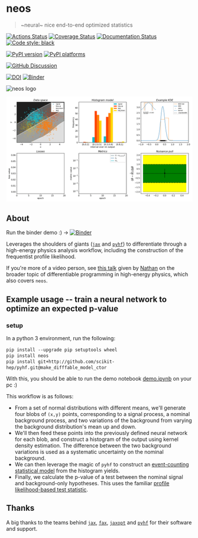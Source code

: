 # neos
> ~neural~ nice end-to-end optimized statistics

[![Actions Status][actions-badge]][actions-link]
[![Coverage Status](https://codecov.io/gh/gradhep/neos/branch/main/graph/badge.svg?token=NHT2SRRJLV)](https://codecov.io/gh/gradhep/neos)
[![Documentation Status][rtd-badge]][rtd-link]
[![Code style: black][black-badge]][black-link]

[![PyPI version][pypi-version]][pypi-link]
[![PyPI platforms][pypi-platforms]][pypi-link]

[![GitHub Discussion][github-discussions-badge]][github-discussions-link]





[actions-badge]:            https://github.com/gradhep/neos/workflows/CI/badge.svg
[actions-link]:             https://github.com/gradhep/neos/actions
[black-badge]:              https://img.shields.io/badge/code%20style-black-000000.svg
[black-link]:               https://github.com/psf/black
[conda-badge]:              https://img.shields.io/conda/vn/conda-forge/neos
[conda-link]:               https://github.com/conda-forge/neos-feedstock
[codecov-badge]:            https://app.codecov.io/gh/gradhep/neos/branch/main/graph/badge.svg
[codecov-link]:             https://app.codecov.io/gh/gradhep/neos
[github-discussions-badge]: https://img.shields.io/static/v1?label=Discussions&message=Ask&color=blue&logo=github
[github-discussions-link]:  https://github.com/gradhep/neos/discussions
[gitter-badge]:             https://badges.gitter.im/https://github.com/gradhep/neos/community.svg
[gitter-link]:              https://gitter.im/https://github.com/gradhep/neos/community?utm_source=badge&utm_medium=badge&utm_campaign=pr-badge
[pypi-link]:                https://pypi.org/project/neos/
[pypi-platforms]:           https://img.shields.io/pypi/pyversions/neos
[pypi-version]:             https://badge.fury.io/py/neos.svg
[rtd-badge]:                https://readthedocs.org/projects/neos/badge/?version=latest
[rtd-link]:                 https://neos.readthedocs.io/en/latest/?badge=latest
[sk-badge]:                 https://scikit-hep.org/assets/images/Scikit--HEP-Project-blue.svg


[![DOI](https://zenodo.org/badge/235776682.svg)](https://zenodo.org/badge/latestdoi/235776682)
[![Binder](https://mybinder.org/badge_logo.svg)](https://mybinder.org/v2/gh/gradhep/neos/main?filepath=demo.ipynb)

<img src="nbs/assets/neos_logo.png" alt="neos logo" width="250">

![](animation.gif)

## About

Run the binder demo :) -> [![Binder](https://mybinder.org/badge_logo.svg)](https://mybinder.org/v2/gh/gradhep/neos/main?filepath=demo.ipynb)

Leverages the shoulders of giants ([`jax`](https://github.com/google/jax/) and [`pyhf`](https://github.com/scikit-hep/pyhf)) to differentiate through a high-energy physics analysis workflow, including the construction of the frequentist profile likelihood.

If you're more of a video person, see [this talk](https://www.youtube.com/watch?v=3P4ZDkbleKs) given by [Nathan](https://github.com/phinate) on the broader topic of differentiable programming in high-energy physics, which also covers `neos`.

## Example usage -- train a neural network to optimize an expected p-value

### setup
In a python 3 environment, run the following:
```
pip install --upgrade pip setuptools wheel
pip install neos
pip install git+http://github.com/scikit-hep/pyhf.git@make_difffable_model_ctor
```

With this, you should be able to run the demo notebook [demo.ipynb](demo.ipynb) on your pc :)

This workflow is as follows:
- From a set of normal distributions with different means, we'll generate four blobs of `(x,y)` points, corresponding to a signal process, a nominal background process, and two variations of the background from varying the background distribution's mean up and down.
- We'll then feed these points into the previously defined neural network for each blob, and construct a histogram of the output using kernel density estimation. The difference between the two background variations is used as a systematic uncertainty on the nominal background.
- We can then leverage the magic of `pyhf` to construct an [event-counting statistical model](https://scikit-hep.org/pyhf/intro.html#histfactory) from the histogram yields.
- Finally, we calculate the p-value of a test between the nominal signal and background-only hypotheses. This uses the familiar [profile likelihood-based test statistic](https://arxiv.org/abs/1007.1727).



## Thanks

A big thanks to the teams behind [`jax`](https://github.com/google/jax/), [`fax`](https://github.com/gehring/fax), [`jaxopt`](http://github.com/google/jaxopt) and [`pyhf`](https://github.com/scikit-hep/pyhf) for their software and support.
